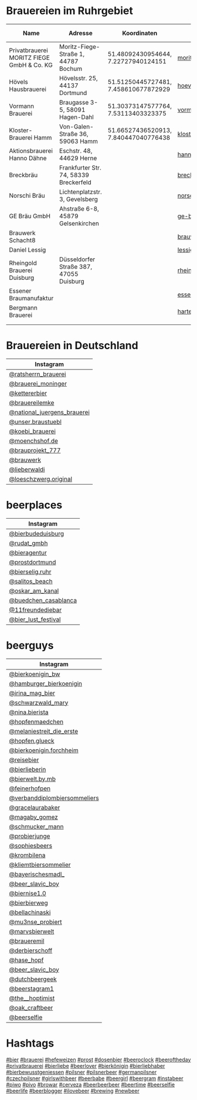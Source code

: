 # Brauereien im Ruhrgebiet

| Name                                       | Adresse                                     | Koordinaten                          | Website                        | Instagram                                                       | Google Maps                                                                 |
|--------------------------------------------|---------------------------------------------|--------------------------------------|--------------------------------|-----------------------------------------------------------------|-----------------------------------------------------------------------------|
| Privatbrauerei MORITZ FIEGE GmbH & Co. KG  | Moritz-Fiege-Straße 1, 44787 Bochum         | 51.48092430954644, 7.22727940124151  | [moritz-fiege.de](https://moritz-fiege.de)  | [@moritzfiegebrauerei](https://instagram.com/moritzfiegebrauerei)      | [Google Maps](https://maps.app.goo.gl/me5mVNVSvmL7P3hm8) |
| Hövels Hausbrauerei                        | Hövelsstr. 25, 44137 Dortmund               | 51.51250445727481, 7.458610677872929 | [hoevels-hausbrauerei.de](https://www.hoevels-hausbrauerei.de/)  | [@hoevels](https://instagram.com/hoevels) [@hoevels.hausbrauerei](https://instagram.com/hoevels.hausbrauerei) | [Google Maps](https://maps.app.goo.gl/icXd6ib6EXkig1rq6) |
| Vormann Brauerei                           | Braugasse 3-5, 58091 Hagen-Dahl             | 51.30373147577764, 7.53113403323375  | [vormann-brauerei.de](https://www.vormann-brauerei.de/) | [@vormann_brauerei](https://instagram.com/vormann_brauerei) | [Google Maps](https://maps.app.goo.gl/ZF8sc4uJX4ZxKSBL8) |
| Kloster-Brauerei Hamm                      | Von-Galen-Straße 36, 59063 Hamm             | 51.66527436520913, 7.840447040776438 | [klosterbrauerei-hamm.de](https://www.klosterbrauerei-hamm.de/) | [@kloster_brauerei_hamm](https://instagram.com/kloster_brauerei_hamm) | [Google Maps](https://maps.app.goo.gl/PLX1m733DTdpuGYY8) |
| Aktionsbrauerei Hanno Dähne | Eschstr. 48, 44629 Herne | | [hannosgegenmassenbierhaltung.de](https://www.hannosgegenmassenbierhaltung.de/) | [@hannosbier](https://www.instagram.com/hannosbier/) | |
| Breckbräu | Frankfurter Str. 74, 58339 Breckerfeld | | [breckbraeu.de/](http://www.breckbraeu.de/) | [@breckbraeu2018](https://instagram.com/breckbraeu2018) | |
| Norschi Bräu | Lichtenplatzstr. 3, Gevelsberg | | [norschibrau.de](https://www.norschibrau.de/) | [@norschibrau](https://instagram.com/norschibrau) | |
| GE Bräu GmbH | Ahstraße 6-8, 45879 Gelsenkirchen || [ge-braeu.de](https://ge-braeu.de/) | [@ge.braeu](https://instagram.com/ge.braeu) ||
| Brauwerk Schacht8 ||| [brauwerk-schacht8.de](https://brauwerk-schacht8.de/) | [@brauwerk_schacht8](https://instagram.com/brauwerk_schacht8) ||
| Daniel Lessig ||| [lessigs.com](https://lessigs.com/) | [@lessigs_brauwerkstatt](https://instagram.com/lessigs_brauwerkstatt) ||
| Rheingold Brauerei Duisburg | Düsseldorfer Straße 387, 47055 Duisburg || [rheingold-brauerei.de](http://rheingold-brauerei.de/) | [@rheingoldbrauerei](https://instagram.com/rheingoldbrauerei) ||
| Essener Braumanufaktur ||| [essener-braumanufaktur.de](https://essener-braumanufaktur.de/) | [@ebm_bier](https://instagram.com/ebm_bier) ||
| Bergmann Brauerei ||| [harte-arbeit-ehrlicher-lohn.de](https://harte-arbeit-ehrlicher-lohn.de/) | [@bergmann.brauerei](https://instagram.com/bergmann.brauerei) ||
|||||||
|||||||

# Brauereien in Deutschland

| Instagram                                                                        |
|----------------------------------------------------------------------------------|
| [@ratsherrn_brauerei](https://instagram.com/ratsherrn_brauerei)                  |
| [@brauerei_moninger](https://instagram.com/brauerei_moninger)                    |
| [@kettererbier](https://instagram.com/kettererbier)                              |
| [@brauereilemke](https://instagram.com/brauereilemke)                            |
| [@national_juergens_brauerei](https://instagram.com/national_juergens_brauerei)  |
| [@unser.braustuebl](https://instagram.com/unser.braustuebl)                      |
| [@koebi_brauerei](https://instagram.com/koebi_brauerei)                          |
| [@moenchshof.de](https://instagram.com/moenchshof.de)                            |
| [@brauprojekt_777](https://instagram.com/brauprojekt_777)                        |
| [@brauwerk](https://instagram.com/brauwerk)                                      |
| [@lieberwaldi](https://instagram.com/lieberwaldi)                                |
| [@loeschzwerg.original](https://instagram.com/loeschzwerg.original)              |

# beerplaces
|  Instagram                                                                       |
|----------------------------------------------------------------------------------|
| [@bierbudeduisburg](https://instagram.com/bierbudeduisburg)                      |
| [@rudat_gmbh](https://instagram.com/rudat_gmbh)                                  |
| [@bieragentur](https://instagram.com/bieragentur)                                |
| [@prostdortmund](https://instagram.com/prostdortmund)                            |
| [@bierselig.ruhr](https://instagram.com/bierselig.ruhr)                          |
| [@salitos_beach](https://instagram.com/salitos_beach)                            |
| [@oskar_am_kanal](https://instagram.com/oskar_am_kanal)                          |
| [@buedchen_casablanca](https://instagram.com/buedchen_casablanca)                |
| [@11freundediebar](https://instagram.com/11freundediebar)                        |
| [@bier_lust_festival](https://instagram.com/bier_lust_festival)                  |

# beerguys
|  Instagram                                                                               |
|------------------------------------------------------------------------------------------|
| [@bierkoenigin_bw](https://instagram.com/bierkoenigin_bw)                                |
| [@hamburger_bierkoenigin](https://instagram.com/hamburger_bierkoenigin)                  |
| [@irina_mag_bier](https://instagram.com/irina_mag_bier)                                  |
| [@schwarzwald_mary](https://instagram.com/schwarzwald_mary)                              |
| [@nina.bierista](https://instagram.com/nina.bierista)                                    |
| [@hopfenmaedchen](https://instagram.com/hopfenmaedchen)                                  |
| [@melaniestreit_die_erste](https://instagram.com/melaniestreit_die_erste)                |
| [@hopfen.glueck](https://instagram.com/hopfen.glueck)                                    |
| [@bierkoenigin.forchheim](https://instagram.com/bierkoenigin.forchheim)                  |
| [@reisebier](https://instagram.com/reisebier)                                            |
| [@bierlieberin](https://instagram.com/bierlieberin)                                      |
| [@bierwelt.by.mb](https://instagram.com/bierwelt.by.mb)                                  |
| [@feinerhofpen](https://instagram.com/feinerhofpen)                                      |
| [@verbanddiplombiersommeliers](https://instagram.com/verbanddiplombiersommeliers)        |
| [@gracelaurabaker](https://instagram.com/gracelaurabaker)                                |
| [@magaby_gomez](https://instagram.com/magaby_gomez)                                      |
| [@schmucker_mann](https://instagram.com/schmucker_mann)                                  |
| [@probierjunge](https://instagram.com/probierjunge)                                      |
| [@sophiesbeers](https://instagram.com/sophiesbeers)                                      |
| [@krombilena](https://instagram.com/krombilena)                                          |
| [@kliemtbiersommelier](https://instagram.com/kliemtbiersommelier)                        |
| [@bayerischesmadl_](https://instagram.com/bayerischesmadl_)                              |
| [@beer_slavic_boy](https://instagram.com/beer_slavic_boy)                                |
| [@biernise1.0](https://instagram.com/biernise1.0)                                        |
| [@bierbierweg](https://instagram.com/bierbierweg)                                        |
| [@bellachinaski](https://instagram.com/bellachinaski)                                    |
| [@mu3nse_probiert](https://instagram.com/mu3nse_probiert)                                |
| [@marvsbierwelt](https://instagram.com/marvsbierwelt)                                    |
| [@braueremil](https://instagram.com/braueremil)                                          |
| [@derbierschoff](https://instagram.com/derbierschoff)                                    |
| [@hase_hopf](https://instagram.com/hase_hopf)                                            |
| [@beer_slavic_boy](https://instagram.com/beer_slavic_boy)                                |
| [@dutchbeergeek](https://instagram.com/dutchbeergeek)                                    |
| [@beerstagram1](https://instagram.com/beerstagram1)                                      |
| [@the__hoptimist](https://instagram.com/the__hoptimist)                                  |
| [@oak_craftbeer](https://instagram.com/oak_craftbeer)                                    |
| [@beerselfie](https://instagram.com/beerselfie)                                          |


# Hashtags
[#bier](https://www.instagram.com/explore/tags/bier/)
[#brauerei](https://www.instagram.com/explore/tags/brauerei/)
[#hefeweizen](https://www.instagram.com/explore/tags/hefeweizen/)
[#prost](https://www.instagram.com/explore/tags/prost/)
[#dosenbier](https://www.instagram.com/explore/tags/dosenbier/)
[#beeroclock](https://www.instagram.com/explore/tags/beeroclock/)
[#beeroftheday](https://www.instagram.com/explore/tags/beeroftheday/)
[#privatbrauerei](https://www.instagram.com/explore/tags/privatbrauerei/)
[#bierliebe](https://www.instagram.com/explore/tags/bierliebe/)
[#beerlover](https://www.instagram.com/explore/tags/beerlover/)
[#bierkönigin](https://www.instagram.com/explore/tags/bierkönigin/)
[#bierliebhaber](https://www.instagram.com/explore/tags/bierliebhaber/)
[#bierbewusstgeniessen](https://www.instagram.com/explore/tags/bierbewusstgeniessen/)
[#pilsner](https://www.instagram.com/explore/tags/pilsner/)
[#pilsnerbeer](https://www.instagram.com/explore/tags/pilsnerbeer/)
[#germanpilsner](https://www.instagram.com/explore/tags/germanpilsner/)
[#czechpilsner](https://www.instagram.com/explore/tags/czechpilsner/)
[#girlswithbeer](https://www.instagram.com/explore/tags/girlswithbeer/)
[#beerbabe](https://www.instagram.com/explore/tags/beerbabe/)
[#beergirl](https://www.instagram.com/explore/tags/beergirl/)
[#beergram](https://www.instagram.com/explore/tags/beergram/)
[#instabeer](https://www.instagram.com/explore/tags/instabeer/)
[#piwo](https://www.instagram.com/explore/tags/piwo/)
[#pivo](https://www.instagram.com/explore/tags/pivo/)
[#browar](https://www.instagram.com/explore/tags/browar/)
[#cerveza](https://www.instagram.com/explore/tags/cerveza/)
[#beerbeerbeer](https://www.instagram.com/explore/tags/beerbeerbeer/)
[#beertime](https://www.instagram.com/explore/tags/beertime/)
[#beerselfie](https://www.instagram.com/explore/tags/beerselfie/)
[#beerlife](https://www.instagram.com/explore/tags/beerlife/)
[#beerblogger](https://www.instagram.com/explore/tags/beerblogger/)
[#ilovebeer](https://www.instagram.com/explore/tags/ilovebeer/)
[#brewing](https://www.instagram.com/explore/tags/brewing/)
[#newbeer](https://www.instagram.com/explore/tags/newbeer/)
